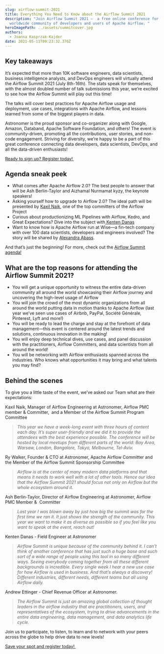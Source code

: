 ```yaml
---
slug: airflow-summit-2021
title: Everything You Need to Know about the Airflow Summit 2021
description: "Join Airflow Summit 2021 —  a free online conference for the
  worldwide community of developers and users of Apache Airflow. "
heroImagePath: ../assets/summitcover.jpg
authors:
  - Joanna Kasprzak-Kajder
date: 2021-05-11T09:23:32.376Z
---
```

## Key takeaways

It’s expected that more than 10K software engineers, data scientists, business intelligence analysts, and DevOps engineers will virtually attend the Airflow Summit 2021 (July 8th-16th). The stats speak for themselves, with the almost doubled number of talk submissions this year, we’re excited to see how the Airflow Summit will play out this time!

The talks will cover best practices for Apache Airflow usage and deployment, use cases, integrations with Apache Airflow, and lessons learned from some of the biggest players in data. 

Astronomer is the proud sponsor and co-organizer along with Google, Amazon, Databand, Apache Software Foundation, and others! The event is community-driven, promoting all the contributions, user stories, and non-code engagement. Striving for diversity, we’re happy to be a part of this great conference connecting data developers, data scientists, DevOps, and all the data-driven enthusiasts! 

[Ready to sign up? Register today! ](https://www.crowdcast.io/e/airflowsummit2021?utm_campaign=AstronomerMarketing&utm_source=Website&utm_medium=Bar)

## Agenda sneak peek

* What comes after Apache Airflow 2.0? The best people to answer that will be Ash Berlin-Taylor and Aizhamal Nurmamat kyzy, the keynote speakers! 
* Asking yourself how to upgrade to Airflow 2.0? The ideal path will be presented by [Kaxil Naik](https://airflowsummit.org/speakers/kaxil-naik/), one of the top committers of the Airflow Project 
* Curious about productionizing ML Pipelines with Airflow, Kedro, and Great Expectations? Dive into the subject with[ Kenten Danas](https://airflowsummit.org/speakers/kenten-danas/)
* Want to know how is Apache Airflow run at Wise—a fin-tech company with over 100 data scientists, developers and engineers involved? The story will be shared by [Alexandra Abass](https://airflowsummit.org/speakers/alexandra-abbas/).

And that’s just the beginning! For more, check out the [Airflow Summit agenda!](https://airflowsummit.org/speakers/)

## What are the top reasons for attending the Airflow Summit 2021? 

* You will get a unique opportunity to witness the entire data-driven community all around the world showcasing their Airflow journey and uncovering the high-level usage of Airflow 
* You will join the crowd of the most dynamic organizations from all around the world putting data in motion thanks to Apache Airflow (last year we’ve seen use cases of Airbnb, PayPal, Société Générale, Pinterest, Lyft and more!)
* You will be ready to lead the charge and stay at the forefront of data management—this event is centered around the latest trends and solutions, continuous innovation in the making!
* You will enjoy deep technical dives, use cases, and panel discussion with the practitioners, Airflow Committers, and data scientists from all around the world!
* You will be networking with Airflow enthusiasts spanned across the industries. Who knows what opportunities it may bring and what talents you may find?

## Behind the scenes 

To give you a little taste of the event, we’ve asked our Team what are their expectations:

 Kaxil Naik, Manager of Airflow Engineering at Astronomer, Airflow PMC member & Committer,  and a Member of the Airflow Summit Program Committee 

> *This year we have a week-long event with three hours of content each day. It’s super user-friendly and we did it to provide the attendees with the best experience possible. The conference will be hosted by local meetups from different parts of the world: Bay Area, Warsaw, London, Bangalore, Tokyo, Melbourne, Tel-Aviv.*

Ry Walker, Founder & CTO at Astronomer, Apache Airflow Committer and the Member of the Airflow Summit Sponsorship Committee

> *Airflow is at the center of many modern data platforms and that means it needs to work well with a lot of other tools. Hence our idea that the Airflow Summit 2021 should focus not only on Airflow but the whole ecosystem around it.*

Ash Berlin-Taylor, Director of Airflow Engineering at Astronomer, Airflow PMC Member &  Committer 

> *Last year I was blown away by just how big the summit was for the first time we ran it. It just shows the strength of the community. This year we want to make it as diverse as possible so if you feel like you want to speak at the event, reach out!*

Kenten Danas - Field Engineer at Astronomer

> *Airflow Summit is unique because of the community behind it. I can't think of another conference that has just such a huge base and such sort of a wide range of people using this tool in so many different ways. Seeing everybody coming together from all these different backgrounds is incredible. Every single week I hear a new use case for how Airflow is used in business. And that’s always a discovery! Different industries, different needs, different teams but all using Airflow daily.*

Andrew Ettinger - Chief Revenue Officer at Astronomer.

> *The Airflow Summit is just an amazing global collection of thought leaders in the airflow industry that are practitioners, users, and representatives of the ecosystem, trying to drive advancements in the entire data engineering, data management, and data analytics life cycle.*

Join us to participate, to listen, to learn and to network with your peers across the globe to help drive data to new levels!

[Save your spot and register today! ](https://www.crowdcast.io/e/airflowsummit2021?utm_campaign=AstronomerMarketing&utm_source=Website&utm_medium=Bar)
